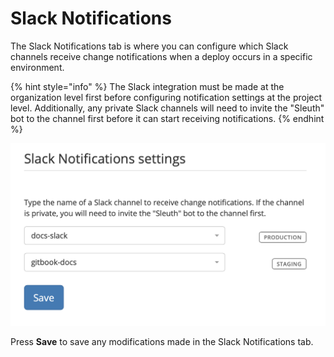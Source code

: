 # Slack Notifications

The Slack Notifications tab is where you can configure which Slack channels receive change notifications when a deploy occurs in a specific environment. 

{% hint style="info" %}
The Slack integration must be made at the organization level first before configuring notification settings at the project level. Additionally, any private Slack channels will need to invite the "Sleuth" bot to the channel first before it can start receiving notifications. 
{% endhint %}

![Slack Notifications tab in Project Settings](../../.gitbook/assets/slack_notifications.png)

Press **Save** to save any modifications made in the Slack Notifications tab. 

